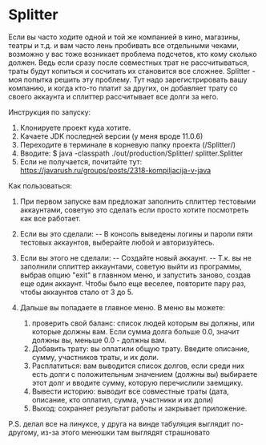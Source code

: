 # Splitter

Если вы часто ходите одной и той же компанией в кино, магазины, театры и т.д. и вам часто
лень пробивать все отдельными чеками, возможно у вас тоже возникает проблема подсчетов, кто кому сколько должен.
Ведь если сразу после совместных трат не рассчитываться, траты будут копиться и сосчитать их становится все сложнее.
Splitter - моя попытка решить эту проблему. Тут надо зарегистрировать вашу компанию, и когда кто-то платит за других,
он добавляет трату со своего аккаунта и сплиттер рассчитывает все долги за него.

Инструкция по запуску:
  1. Клонируете проект куда хотите.
  2. Качаете JDK последней версии (у меня вроде 11.0.6)
  3. Переходите в терминале в корневую папку проекта (<yourPath>/Splitter/)
  4. Вводите: $ java -classpath ./out/production/Splitter/ splitter.Splitter
  5. Если не получается, почитайте тут: https://javarush.ru/groups/posts/2318-kompiljacija-v-java
  
  
Как пользоваться:
  1. При первом запуске вам предложат заполнить сплиттер тестовыми аккаунтами,
  советую это сделать если просто хотите посмотреть как все работает.
  2. Если вы это сделали:
    -- В консоль выведены логины и пароли пяти тестовых аккаунтов, выберайте любой и
    авторизуйтесь.
  3. Если вы этого не сделали:
    -- Cоздайте новый аккаунт.
    -- Т.к. вы не заполнили сплиттер аккаунтами, советую выйти из программы,
    выбрав опцию "exit" в главнном меню, и запустить заново, создав еще один аккаунт.
    Чтобы было еще веселее, повторите пару раз, чтобы аккаунтов стало от 3 до 5.
    
  4. Дальше вы попадаете в главное меню.
  В меню вы можете:
      1. проверить свой баланс: список людей которым вы должны, или 
      которые должны вам. Если сумма долга больше 0.0, значит должны вы, меньше 0.0 -
      должны вам.
      2. Добавить трату: вы оплатили общую трату. Введите описание, сумму, участников
      траты, и их доли.
      3. Расплатиться: вам выводится список долгов, если среди них есть долги с
      положительным значением (должны вы) выбираете этот долг и вводите сумму,
      которую перечислили заемщику.
      4. Вывести историю: выводит все совместные траты (дата, описание, кто оплатил,
      сумма, участники и их доли)
      5. Выход: сохраняет результат работы и закрывает приложение.
     
 P.S. делал все на линуксе, у друга на винде табуляция выглядит по-другому, из-за этого менюшки там выглядят страшновато
